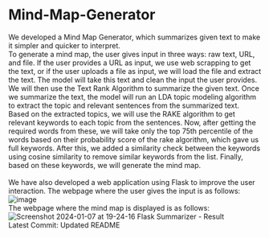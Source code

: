 # Mind-Map-Generator

We developed a Mind Map Generator, which summarizes given text to make it simpler and quicker to interpret. <br>
To generate a mind map, the user gives input in three ways: raw text, URL, and file. If the user provides a URL as input, we use web scrapping to get the text, or if the user uploads a file as input, we will load the file and extract the text. The model will take this text and clean the input the user provides. We will then use the Text Rank Algorithm to summarize the given text. Once we summarize the text, the model will run an LDA topic modeling algorithm to extract the topic and relevant sentences from the summarized text. Based on the extracted topics, we will use the RAKE algorithm to get relevant keywords to each topic from the sentences. Now, after getting the required words from these, we will take only the top 75th percentile of the words based on their probability score of the rake algorithm, which gave us full keywords. After this, we added a similarity check between the keywords using cosine similarity to remove similar keywords from the list. Finally, based on these keywords, we will generate the mind map. <br>
<br>
We have also developed a web application using Flask to improve the user interaction. The webpage where the user gives the input is as follows:
![image](https://github.com/NotManigandan/Mind-Map-Generator/assets/72668299/5a7b9e3a-36d0-47fe-87a6-ef4bb45b09d5)
<br>
The webpage where the mind map is displayed is as follows:
![Screenshot 2024-01-07 at 19-24-16 Flask Summarizer - Result](https://github.com/NotManigandan/Mind-Map-Generator/assets/72668299/6abf4401-23db-4022-8c88-beb6ea34af30)
<br>
Latest Commit: Updated README
